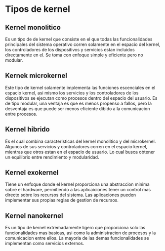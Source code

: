 # Tipos de kernel

## Kernel monolitico
<p> Es un tipo de de kernel que consiste en el que todas las funcionalidades principales del sistema operativo corren solamente en el espacio del kernel, los controladores de los dispositivos y servicios estan incluidos directamente en el. Se toma con enfoque simple y eficiente pero no modular. </p>

## Kernek microkernel
<p> Este tipo de kernel solamente implementa las funciones escenciales en el espacio kernel, asi mismo los servicios y los controladores de los dispositivos se ejecutan como procesos dentro del espacio del usuario. Es de tipo modular, una ventaja es que es menos propenso a fallos, pero la desventaja es que puede ser menos eficiente dibido a la comunicacion entre procesos. </p>

## Kernel hibrido

<p> Es el cual combina caracteristicas del kernel monolitico y del microkernel. Algunos de sus servicios y controladores corren en el espacio kernel, mientras que otros estan en el espacio de usuario. Lo cual busca obtener un equilibrio entre rendimiento y modularidad. </p>

## Kernel exokernel 

<p> Tiene un enfoque donde el kernel proporciona una abstraccion minima sobre el hardware, permitiendo a las aplicaiciones tener un control mas directo sobre los recursos del sistema. Las aplicaciones pueden implementar sus propias reglas de gestion de recursos. </p>

## Kernel nanokernel

<p> Es un tipo de kernel extremadamente ligero que proporciona solo las funcionalidades mas basicas, asi como la administracion de procesos y la comunicacion entre ellos. La mayoria de las demas funcionalidades se implementan como servicios externos. </p>